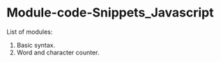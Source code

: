 # Module-code-Snippets_Javascript
<p>List of modules:</p>
<ol>
  <li>Basic syntax.</li>
  <li>Word and character counter.</li>
</ol>
